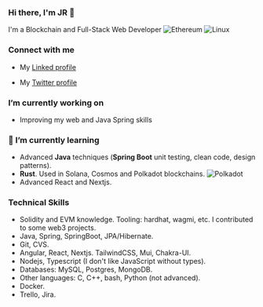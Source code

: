 ### Hi there, I'm JR 👋

I'm a Blockchain and Full-Stack Web Developer
![Ethereum](https://img.shields.io/badge/Ethereum-3C3C3D?style=plastic&logo=Ethereum&logoColor=white)
![Linux](https://img.shields.io/badge/Linux-FCC624?style=plastic&logo=linux&logoColor=black)

###  Connect with me

- My [Linked profile](https://www.linkedin.com/in/joseramonalonsotapia/) 
- My [Twitter profile](https://twitter.com/WComplu)

  <!---  ![Twitter](https://img.shields.io/badge/twitter-%230077B5.svg?style=plastic&logo=twitter&logoColor=white) --->


<!--- [![Twitter URL](https://img.shields.io/twitter/url/https/twitter.com/WComplu.svg?style=social&label=Follow%20%40WComplu)](https://twitter.com/WComplu) --->


### I’m currently working on

- Improving my web and Java Spring skills


### 🌱 I’m currently learning

- Advanced **Java** techniques (**Spring Boot** unit testing, clean code, design patterns).
- **Rust**. Used in Solana, Cosmos and Polkadot blockchains. ![Polkadot](https://img.shields.io/badge/polkadot-E6007A?style=plastic&logo=polkadot&logoColor=white)
- Advanced React and Nextjs.

### Technical Skills

- Solidity and EVM knowledge. Tooling: hardhat, wagmi, etc. I contributed to some web3 projects.
- Java, Spring, SpringBoot, JPA/Hibernate.
- Git, CVS.
- Angular, React, Nextjs. TailwindCSS, Mui, Chakra-UI.
- Nodejs, Typescript (I don't like JavaScript without types).
- Databases: MySQL, Postgres, MongoDB.
- Other languages: C, C++, bash, Python (not advanced).
- Docker.
- Trello, Jira.


<!-- ### Latest Blog Posts -->

<!--
**josealonso/josealonso** is a ✨ _special_ ✨ repository because its `README.md` (this file) appears on your GitHub profile.

Here are some ideas to get you started:

- 🔭 I’m currently working on ...
- 🌱 I’m currently learning ...
- 👯 I’m looking to collaborate on ...
- 🤔 I’m looking for help with ...
- 💬 Ask me about ...
- 📫 How to reach me: ...
- 😄 Pronouns: ...
- ⚡ Fun fact: ...
-->




